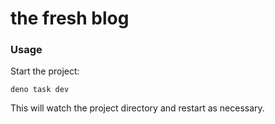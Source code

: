 # the fresh blog

### Usage

Start the project:

```
deno task dev
```

This will watch the project directory and restart as necessary.
